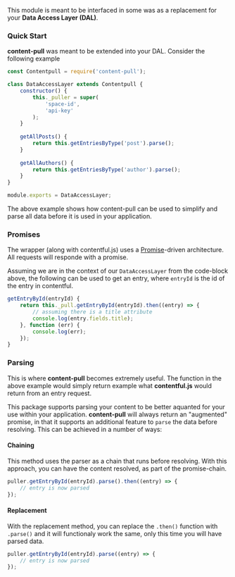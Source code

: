 This module is meant to be interfaced in some was as a replacement for your **Data Access Layer (DAL)**.

### Quick Start

**content-pull** was meant to be extended into your DAL. Consider the following example

```javascript
const Contentpull = require('content-pull');

class DataAccessLayer extends Contentpull {
    constructor() {
        this._puller = super(
            'space-id',
            'api-key'
        );
    }
    
    getAllPosts() {
        return this.getEntriesByType('post').parse();
    }
    
    getAllAuthors() {
        return this.getEntriesByType('author').parse();
    }
}

module.exports = DataAccessLayer;
```

The above example shows how content-pull can be used to simplify and parse all
data before it is used in your application.

### Promises

The wrapper (along with contentful.js) uses a [Promise](https://developer.mozilla.org/en-US/docs/Web/JavaScript/Reference/Global_Objects/Promise)-driven architecture. All requests will responde with a promise.

Assuming we are in the context of our `DataAccessLayer` from the code-block above, the following can be used to get an entry, where `entryId` is the id of the entry in contentful.

```javascript
getEntryById(entryId) {
    return this._pull.getEntryById(entryId).then((entry) => {
        // assuming there is a title attribute
        console.log(entry.fields.title);
    }, function (err) {
        console.log(err);
    });
}
```

### Parsing

This is where **content-pull** becomes extremely useful. The function in the above example
would simply return example what **contentful.js** would return from an entry request.

This package supports parsing your content to be better aquanted for your use within your application.
**content-pull** will always return an "augmented" promise, in that it supports an additional feature to
`parse` the data before resolving. This can be achieved in a number of ways:

#### Chaining

This method uses the parser as a chain that runs before resolving.
With this approach, you can have the content resolved, as part of the promise-chain.

```javascript
puller.getEntryById(entryId).parse().then((entry) => {
    // entry is now parsed
});
```

#### Replacement

With the replacement method, you can replace the `.then()` function with `.parse()`
and it will functionaly work the same, only this time you will have parsed data.

```javascript
puller.getEntryById(entryId).parse((entry) => {
    // entry is now parsed
});
```
